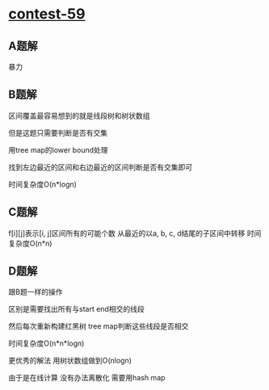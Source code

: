 # [contest-59](https://leetcode.com/contest/weekly-contest-59)

## A题解
暴力

## B题解
区间覆盖最容易想到的就是线段树和树状数组

但是这题只需要判断是否有交集

用tree map的lower bound处理

找到左边最近的区间和右边最近的区间判断是否有交集即可

时间复杂度O(n*logn)

## C题解
f[i][j]表示[i, j]区间所有的可能个数 从最近的以a, b, c, d结尾的子区间中转移
时间复杂度O(n*n)

## D题解
跟B题一样的操作

区别是需要找出所有与start end相交的线段

然后每次重新构建红黑树 tree map判断这些线段是否相交

时间复杂度O(n\*n\*logn)

更优秀的解法 用树状数组做到O(nlogn)

由于是在线计算 没有办法离散化 需要用hash map